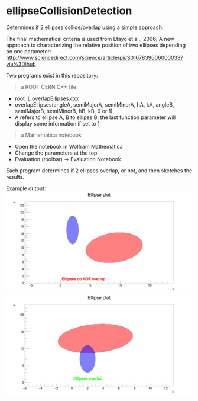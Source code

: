 # ellipseCollisionDetection
Determines if 2 ellipses collide/overlap using a simple approach.

The final mathematical criteria is used from Etayo et al., 2006;
A new approach to characterizing the relative position of two ellipses depending on one parameter:
http://www.sciencedirect.com/science/article/pii/S0167839606000033?via%3Dihub

Two programs exist in this repository:
> a ROOT CERN C++ file
* root .L overlapEllipses.cxx
* overlapEllipses(angleA, semiMajorA, semiMinorA, hA, kA, angleB, semiMajorB, semiMinorB, hB, kB, 0 or 1)
* A refers to ellipse A, B to ellipes B, the last function parameter will display some information if set to 1
> a Mathematica notebook
* Open the notebook in Wolfram Mathematica
* Change the parameters at the top
* Evaluation (toolbar) -> Evaluation Notebook

Each program determines if 2 ellipses overlap, or not, and then sketches the results.

Example output:
![alt text](https://github.com/LukeBatten/ellipseCollisionDetection/blob/master/img/ellipseOverlap1.png)
![alt text](https://github.com/LukeBatten/ellipseCollisionDetection/blob/master/img/ellipseOverlap2.png)
